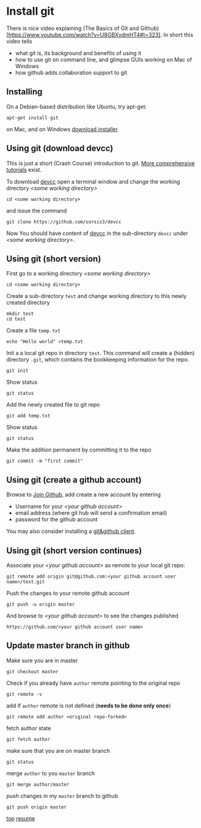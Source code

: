 # <a id="INSTALL-GIT">Install git</a>

There is nice video explaining (The Basics of Git and
Github)[https://www.youtube.com/watch?v=U8GBXvdmHT4#t=323]. In short
this video tells

* what git is, its background and benefits of using it
* how to use git on command line, and glimpse GUIs working on Mac of
  Windows
* how github adds collaboration support to git

## Installing 

On a Debian-based distribution like Ubuntu, try apt-get:

	apt-get install git
	
on Mac, and on Windows 	[download installer](http://git-scm.com/downloads)

## Using git (download devcc)
This is just a short (Crash Course) introduction to git.
[More comprehensive tutorials](https://www.google.com/search?q=git+tutorial&btnG=Search)
exist.

To download [devcc](https://github.com/sorsis3/devcc) open a terminal
window and change the working directory *&lt;some working directory&gt;*

	cd <some working directory>
	
and issue the command
	
	git clone https://github.com/sorsis3/devcc
	
Now You should have content of
[devcc](https://github.com/sorsis3/devcc) in the sub-directory `devcc`
under *&lt;some working directory&gt;*.

## Using git (short version)


First go to a working directory *&lt;some working directory&gt;*

	cd <some working directory>
	
Create a sub-directory `test` and change working directory to this
newly created directory

	mkdir test
	cd test
	
Create a file `temp.txt`

	echo "Hello world" >temp.txt
	
Init a a local git repo in directory `test`. This command will create
a (hidden) directory `.git`, which contains the bookkeeping
information for the repo.

	git init
	
Show status

	git status	
	
Add the newly created file to git repo

	git add temp.txt

Show status

	git status

Make the addition permanent by committing it to the repo


	git commit -m "first commit"
	
## Using git (create a github account)

Browse to [Join Github](https://github.com/join), add create a new
account by entering

* Username for your *&lt;your github account&gt;*
* email address (where git hub will send a confirmation email)
* password for the github account

You may also consider installing a
[git&github client](https://www.google.com/search?q=github+client&btnG=Search).

## Using git (short version continues)

Associate your *&lt;your github account&gt;* as remote to your local git repo:

	git remote add origin git@github.com:<your github account user name>/test.git
	
Push the changes to your remote github account

	git push -u origin master

And browse to *&lt;your github account&gt;* to see the changes published

	https://github.com/<your github account user name>
	
## Update master branch in github

Make sure you are in master

	git checkout master 

Check if you already have `author` remote pointing to the original repo

	git remote -v
	
add if `author` remote is not defined (**needs to be done only once**)

	git remote add author <original repo-forked>

fetch author state

	git fetch author
	
make sure that you are on master branch	

	git status
	
merge `author` to you `master` branch

	git merge author/master
	
push changes in my `master` branch to github

	git push origin master
	
	
	

[top](../README.md)  [resume](../README.md#0-SETUP-DEVCC) 

